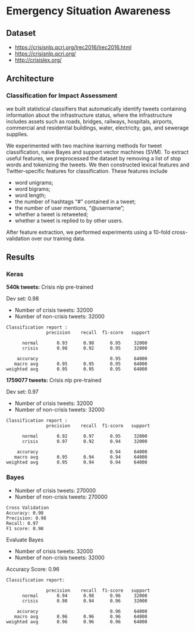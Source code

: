 # Emergency Situation Awareness

## Dataset

* <https://crisisnlp.qcri.org/lrec2016/lrec2016.html>
* <https://crisisnlp.qcri.org/>
* <http://crisislex.org/>

## Architecture

### Classification for Impact Assessment

we built statistical classifiers that automatically identify tweets containing
information about the infrastructure status, where the infrastructure includes
assets such as roads, bridges, railways, hospitals, airports, commercial and
residential buildings, water, electricity, gas, and sewerage supplies.

We experimented with two machine learning methods for tweet classification,
naive Bayes and support vector machines (SVM). To extract useful features, we
preprocessed the dataset by removing a list of stop words and tokenizing
the tweets. We then constructed lexical features and Twitter-specific features
for classification. These features include

* word unigrams;
* word bigrams;
* word length;
* the number of hashtags “#” contained in a tweet;
* the number of user mentions, “@username”;
* whether a tweet is retweeted;
* whether a tweet is replied to by other users.
  
After feature extraction, we performed experiments using a 10-fold cross-validation
over our training data.

## Results

### Keras

**540k tweets:**
Crisis nlp pre-trained

Dev set: 0.98

* Number of crisis tweets: 32000
* Number of non-crisis tweets: 32000

```
Classification report : 
               precision    recall  f1-score   support

      normal       0.93      0.98      0.95     32000
      crisis       0.98      0.92      0.95     32000

    accuracy                           0.95     64000
   macro avg       0.95      0.95      0.95     64000
weighted avg       0.95      0.95      0.95     64000
```

**1759077 tweets:** Crisis nlp pre-trained

Dev set: 0.97

* Number of crisis tweets: 32000
* Number of non-crisis tweets: 32000

```
Classification report : 
               precision    recall  f1-score   support

      normal       0.92      0.97      0.95     32000
      crisis       0.97      0.92      0.94     32000

    accuracy                           0.94     64000
   macro avg       0.95      0.94      0.94     64000
weighted avg       0.95      0.94      0.94     64000
```

### Bayes
* Number of crisis tweets: 270000
* Number of non-crisis tweets: 270000

```
Cross Validation
Accuracy: 0.98
Precision: 0.98
Recall: 0.97
F1 score: 0.98
```

Evaluate Bayes

* Number of crisis tweets: 32000
* Number of non-crisis tweets: 32000

Accuracy Score: 0.96

```
Classification report:

               precision    recall  f1-score   support
      normal       0.94      0.98      0.96     32000
      crisis       0.98      0.94      0.96     32000

    accuracy                           0.96     64000
   macro avg       0.96      0.96      0.96     64000
weighted avg       0.96      0.96      0.96     64000
```
